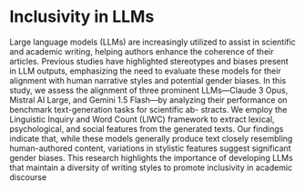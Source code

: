 # Inclusivity in LLMs

Large language models (LLMs) are increasingly utilized to assist in scientific and
academic writing, helping authors enhance the coherence of their articles. Previous studies have
highlighted stereotypes and biases present in LLM outputs, emphasizing the need to evaluate these
models for their alignment with human narrative styles and potential gender biases. In this study,
we assess the alignment of three prominent LLMs—Claude 3 Opus, Mistral AI Large, and Gemini
1.5 Flash—by analyzing their performance on benchmark text-generation tasks for scientific ab-
stracts. We employ the Linguistic Inquiry and Word Count (LIWC) framework to extract lexical,
psychological, and social features from the generated texts. Our findings indicate that, while these
models generally produce text closely resembling human-authored content, variations in stylistic
features suggest significant gender biases. This research highlights the importance of developing
LLMs that maintain a diversity of writing styles to promote inclusivity in academic discourse
